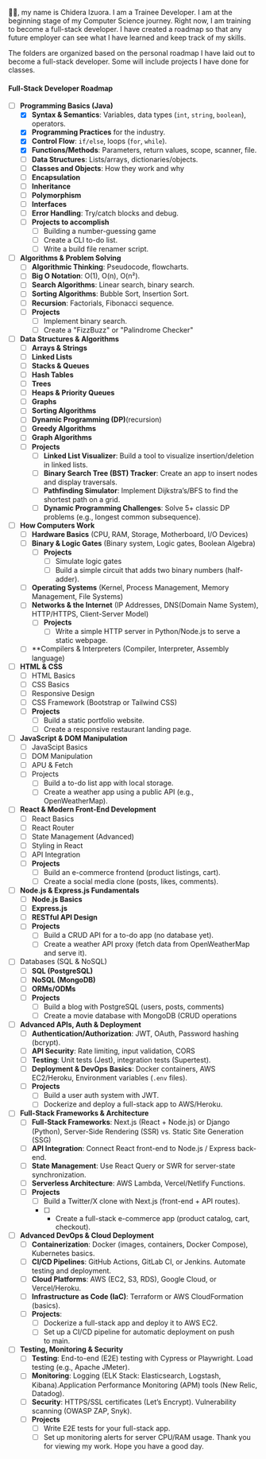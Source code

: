 👋🏿, my name is Chidera Izuora. I am a Trainee Developer. I am at the beginning stage of my Computer Science journey. Right now, I am training to become a full-stack developer.  I have created a roadmap so that any future employer can see what I have learned and keep track of my skills. 

The folders are organized based on the personal roadmap I have laid out to become a full-stack developer. Some will include projects I have done for classes.
####  **Full-Stack Developer Roadmap**
- [ ] **Programming Basics (Java)**
	- [x] **Syntax & Semantics**: Variables, data types (`int`, `string`, `boolean`), operators.
	- [x] **Programming Practices** for the industry.
	- [x] **Control Flow**: `if/else`, loops (`for`, `while`).
	- [x] **Functions/Methods**: Parameters, return values, scope, scanner, file.
	- [ ] **Data Structures**: Lists/arrays, dictionaries/objects.
	- [ ] **Classes and Objects**: How they work and why
	- [ ] **Encapsulation**
	- [ ] **Inheritance**
	- [ ] **Polymorphism**
	- [ ] **Interfaces**
	- [ ] **Error Handling**: Try/catch blocks and debug.
	- [ ] **Projects to accomplish**
		- [ ] Building a number-guessing game
		- [ ] Create a CLI to-do list.
		- [ ] Write a build file renamer script.
- [ ] **Algorithms & Problem Solving**
	- [ ] **Algorithmic Thinking**: Pseudocode, flowcharts.
	- [ ] **Big O Notation**: O(1), O(n), O(n²).
	- [ ] **Search Algorithms**: Linear search, binary search.
	- [ ] **Sorting Algorithms**: Bubble Sort, Insertion Sort.
	- [ ] **Recursion**: Factorials, Fibonacci sequence.
	- [ ] **Projects**
		- [ ] Implement binary search.
		- [ ] Create a "FizzBuzz" or "Palindrome Checker"
- [ ] **Data Structures & Algorithms**
	- [ ] **Arrays & Strings**
	- [ ] **Linked Lists**
	- [ ] **Stacks & Queues**
	- [ ] **Hash Tables**
	- [ ] **Trees**
	- [ ] **Heaps & Priority Queues**
	- [ ] **Graphs**
	- [ ] **Sorting Algorithms**
	- [ ] **Dynamic Programming (DP)**(recursion)
	- [ ] **Greedy Algorithms**
	- [ ] **Graph Algorithms**
	- [ ] **Projects**
		- [ ] **Linked List Visualizer**: Build a tool to visualize insertion/deletion in linked lists.
		- [ ] **Binary Search Tree (BST) Tracker**: Create an app to insert nodes and display traversals.
		- [ ] **Pathfinding Simulator**: Implement Dijkstra’s/BFS to find the shortest path on a grid.
		- [ ] **Dynamic Programming Challenges**: Solve 5+ classic DP problems (e.g., longest common subsequence).
- [ ] **How Computers Work**
	- [ ] **Hardware Basics** (CPU, RAM, Storage, Motherboard, I/O Devices)
	- [ ] **Binary & Logic Gates** (Binary system, Logic gates, Boolean Algebra)
		- [ ] **Projects**
			- [ ] Simulate logic gates
			- [ ] Build a simple circuit that adds two binary numbers (half-adder).
	- [ ] **Operating Systems** (Kernel, Process Management, Memory Management, File Systems)
	- [ ] **Networks & the Internet** (IP Addresses, DNS(Domain Name System), HTTP/HTTPS, Client-Server Model)
		- [ ] **Projects**
			- [ ] Write a simple HTTP server in Python/Node.js to serve a static webpage.
	- [ ] **Compilers & Interpreters (Compiler, Interpreter, Assembly language)
- [ ] **HTML & CSS**
	- [ ] HTML Basics
	- [ ] CSS Basics
	- [ ] Responsive Design
	- [ ] CSS Framework (Bootstrap or Tailwind CSS)
	- [ ] **Projects**
		- [ ] Build a static portfolio website.
		- [ ] Create a responsive restaurant landing page.
- [ ] **JavaScript & DOM Manipulation**
	- [ ] JavaScipt Basics
	- [ ] DOM Manipulation
	- [ ] APU & Fetch
	- [ ] Projects
		- [ ] Build a to-do list app with local storage.
		- [ ] Create a weather app using a public API (e.g., OpenWeatherMap).
- [ ] **React & Modern Front-End Development**
	- [ ] React Basics
	- [ ] React Router
	- [ ] State Management (Advanced)
	- [ ] Styling in React
	- [ ] API Integration
	- [ ] **Projects**
		- [ ] Build an e-commerce frontend (product listings, cart).
		- [ ] Create a social media clone (posts, likes, comments).
- [ ] **Node.js & Express.js Fundamentals**
	- [ ] **Node.js Basics**
	- [ ] **Express.js**
	- [ ] **RESTful API Design**
	- [ ] **Projects**
		- [ ] Build a CRUD API for a to-do app (no database yet).
		- [ ] Create a weather API proxy (fetch data from OpenWeatherMap and serve it).
- [ ] Databases (SQL & NoSQL)
	- [ ] **SQL (PostgreSQL)**
	- [ ] **NoSQL (MongoDB)**
	- [ ] **ORMs/ODMs**
	- [ ] **Projects**
		- [ ] Build a blog with PostgreSQL (users, posts, comments)
		- [ ] Create a movie database with MongoDB (CRUD operations
- [ ] **Advanced APIs, Auth & Deployment**
	- [ ] **Authentication/Authorization**: JWT, OAuth, Password hashing (bcrypt).
	- [ ] **API Security**: Rate limiting, input validation, CORS
	- [ ] **Testing**: Unit tests (Jest), integration tests (Supertest).
	- [ ] **Deployment & DevOps Basics**: Docker containers, AWS EC2/Heroku, Environment variables (`.env` files).
	- [ ] **Projects**
		- [ ] Build a user auth system with JWT.
		- [ ] Dockerize and deploy a full-stack app to AWS/Heroku.
- [ ] **Full-Stack Frameworks & Architecture**
	- [ ] **Full-Stack Frameworks**: Next.js (React + Node.js) or Django (Python), Server-Side Rendering (SSR) vs. Static Site Generation (SSG)
	- [ ] **API Integration**: Connect React front-end to Node.js / Express back-end.
	- [ ] **State Management**: Use React Query or SWR for server-state synchronization.
	- [ ] **Serverless Architecture**:  AWS Lambda, Vercel/Netlify Functions.
	- [ ] **Projects**
		- [ ] Build a Twitter/X clone with Next.js (front-end + API routes).
		- [ ] - Create a full-stack e-commerce app (product catalog, cart, checkout).
- [ ] **Advanced DevOps & Cloud Deployment**
	- [ ] **Containerization**: Docker (images, containers, Docker Compose), Kubernetes basics.
	- [ ] **CI/CD Pipelines**: GitHub Actions, GitLab CI, or Jenkins. Automate testing and deployment.
	- [ ] **Cloud Platforms**: AWS (EC2, S3, RDS), Google Cloud, or Vercel/Heroku.
	- [ ] **Infrastructure as Code (IaC)**: Terraform or AWS CloudFormation (basics).
	- [ ] **Projects**:
		- [ ] Dockerize a full-stack app and deploy it to AWS EC2.
		- [ ] Set up a CI/CD pipeline for automatic deployment on push to main.
- [ ] **Testing, Monitoring & Security**
	- [ ] **Testing**: End-to-end (E2E) testing with Cypress or Playwright. Load testing (e.g., Apache JMeter).
	- [ ] **Monitoring**: Logging (ELK Stack: Elasticsearch, Logstash, Kibana).Application Performance Monitoring (APM) tools (New Relic, Datadog).
	- [ ] **Security**: HTTPS/SSL certificates (Let’s Encrypt). Vulnerability scanning (OWASP ZAP, Snyk).
	- [ ] **Projects**
		- [ ] Write E2E tests for your full-stack app.
		- [ ] Set up monitoring alerts for server CPU/RAM usage.
Thank you for viewing my work. Hope you have a good day.